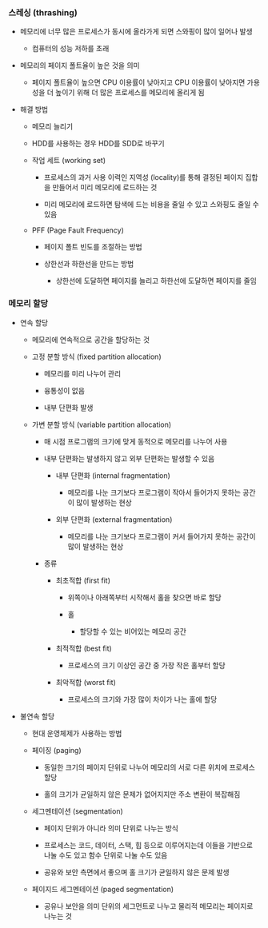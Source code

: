 ### 스레싱 (thrashing)

- 메모리에 너무 많은 프로세스가 동시에 올라가게 되면 스와핑이 많이 일어나 발생
  
  - 컴퓨터의 성능 저하를 초래

- 메모리의 페이지 폴트율이 높은 것을 의미
  
  - 페이지 폴트율이 높으면 CPU 이용률이 낮아지고 CPU 이용률이 낮아지면 가용성을 더 높이기 위해 더 많은 프로세스를 메모리에 올리게 됨

- 해결 방법
  
  - 메모리 늘리기
  
  - HDD를 사용하는 경우 HDD를 SDD로 바꾸기
  
  - 작업  세트 (working set)
    
    - 프로세스의  과거 사용 이력인 지역성 (locality)를 통해 결정된 페이지 집합을 만들어서 미리 메모리에 로드하는 것
    
    - 미리 메모리에 로드하면 탐색에 드는 비용을 줄일 수 있고 스와핑도 줄일 수 있음
  
  - PFF (Page Fault Frequency)
    
    - 페이지 폴트 빈도를 조절하는 방법
    
    - 상한선과 하한선을 만드는 방법
      
      - 상한선에 도달하면 페이지를 늘리고 하한선에 도달하면 페이지를 줄임

### 메모리 할당

- 연속 할당
  
  - 메모리에 연속적으로 공간을 할당하는 것
  
  - 고정 분할 방식 (fixed partition allocation)
    
    - 메모리를 미리 나누어 관리
    
    - 융통성이 없음
    
    - 내부 단편화 발생
  
  - 가변 분할 방식 (variable partition allocation)
    
    - 매 시점 프로그램의 크기에 맞게 동적으로 메모리를 나누어 사용
    
    - 내부 단편화는 발생하지 않고 외부 단편화는 발생할 수 있음
      
      - 내부 단편화 (internal fragmentation)
        
        - 메모리를 나눈 크기보다 프로그램이 작아서 들어가지 못하는 공간이 많이 발생하는 현상
      
      - 외부 단편화 (external fragmentation)
        
        - 메모리를 나눈 크기보다 프로그램이 커서 들어가지 못하는 공간이 많이 발생하는 현상
    
    - 종류
      
      - 최초적합 (first fit)
        
        - 위쪽이나 아래쪽부터 시작해서 홀을 찾으면 바로 할당
        
        - 홀
          
          - 할당할 수 있는 비어있는 메모리 공간
      
      - 최적적합 (best fit)
        
        - 프로세스의 크기 이상인 공간 중 가장 작은 홀부터 할당
      
      - 최악적합 (worst fit)
        
        - 프로세스의 크기와 가장 많이 차이가 나는 홀에 할당

- 불연속 할당
  
  - 현대 운영체제가 사용하는 방법
  
  - 페이징 (paging)
    
    - 동일한 크기의 페이지 단위로 나누어 메모리의 서로 다른 위치에 프로세스 할당
    
    - 홀의 크기가 균일하지 않은 문제가 없어지지만 주소 변환이 복잡해짐
  
  - 세그멘테이션 (segmentation)
    
    - 페이지 단위가 아니라 의미 단위로 나누는 방식
    
    - 프로세스는 코드, 데이터, 스택, 힙 등으로 이루어지는데 이들을 기반으로 나눌 수도 있고 함수 단위로 나눌 수도 있음
    
    - 공유와 보안 측면에서 좋으며 홀 크기가 균일하지 않은 문제 발생
  
  - 페이지드 세그멘테이션 (paged segmentation)
    
    - 공유나 보안을 의미 단위의 세그먼트로 나누고 물리적 메모리는 페이지로 나누는 것